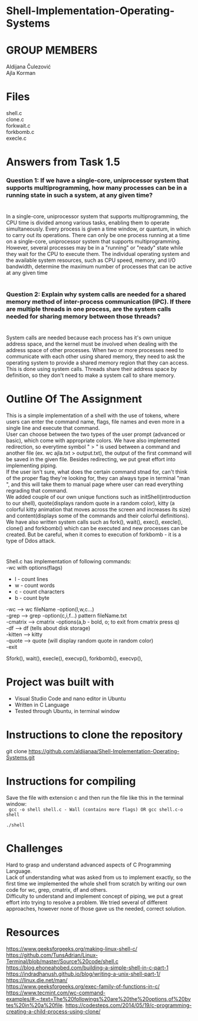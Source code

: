 # Shell-Implementation-Operating-Systems
# GROUP MEMBERS
Aldijana Čulezović <br />
Ajla Korman

# Files
shell.c <br />
clone.c <br />
forkwait.c <br />
forkbomb.c <br />
execle.c <br />


# Answers from Task 1.5
### Question 1: If we have a single-core, uniprocessor system that supports multiprogramming, how many processes can be in a running state in such a system, at any given  time?
# 
In a single-core, uniprocessor system that supports multiprogramming, the CPU time is divided among various tasks, enabling them to operate simultaneously. Every process is given a time window, or quantum, in which to carry out its operations. There can only be one process running at a time on a single-core, uniprocessor system that supports multiprogramming. However, several processes may be in a "running" or "ready" state while they wait for the CPU to execute them. The individual operating system and the available system resources, such as CPU speed, memory, and I/O bandwidth, determine the maximum number of processes that can be active at any given time

#
### Question 2: Explain why system calls are needed for a shared memory method of inter-process communication (IPC). If there are multiple threads in one process, are the system calls needed for sharing memory between those threads?
#
System calls are needed because each process has it's own unique address space, and the kernel must be involved when dealing with the address space of other processes.
When two or more processes need to communicate with each other using shared memory, they need to ask the operating system to provide a shared memory region that they can access. This is done using system calls. Threads share their address space by definition, so they don't need to make a system call to share memory.
# Outline Of The Assignment
This is a simple implementation of a shell with the use of tokens, where users can enter the command name, flags, file names and even more in a single line and execute that command. <br /> User can choose between the two types of the user prompt (advanced or basic), which come with appropriate colors. We have also implemented redirection, so everytime symbol " > " is used between a command and another file (ex. wc ajla.txt > output.txt),  the output of the first command will be saved in the given file. Besides redirecting, we put great effort into implementing piping. <br />If the user isn't sure, what does the certain command stnad for, can't think of the proper flag they're looking for, they can always type in terminal "man <commandName>", and this will take them to manual page where user can read everything regrading that command.<br /> We added couple of our own unique functions such as initShell(introduction to our shell), quote(displays random quote in a random color), kitty (a colorful kitty animation that moves across the screen and increases its size) and content(displays some of the commands and their colorful definitions).<br /> We have also written system calls such as fork(), wait(), exec(), execle(), clone() and forkbomb() which can be executed and new processes can be created. But be careful, when it comes to execution of forkbomb - it is a type of Ddos attack.



# 
Shell.c has implementation of following commands: <br />
  -wc with options(flags)
  * l - count lines
  * w - count words
  * c - count characters
  * b - count byte
  
  
-wc -->  wc fileName -option(l,w,c...) <br />
-grep -->  grep -option(c,i,f...) pattern fileName.txt <br />
-cmatrix --> cmatrix -options(a,b - bold, o; to exit from cmatrix press q) <br />
-df -->  df (tells about disk storage) <br />
-kitten -->  kitty <br />
-quote -->  quote (will display random quote in random color) <br />
-exit <br />

Sfork(), wait(), execle(), execvp(), forkbomb(), execvp(),

#
# Project was built with
- Visual Studio Code and nano editor in Ubuntu
- Written in C Language
- Tested through Ubuntu, in terminal window

# Instructions to clone the repository
git clone https://github.com/aldijanaa/Shell-Implementation-Operating-Systems.git
# Instructions for compiling
Save the file with extension c and then run the file like this in the terminal window: <br />
``` gcc -o shell shell.c - Wall (contains more flags) OR gcc shell.c-o shell``` <br/>

```./shell ``` <br/>

# Challenges
Hard to grasp and understand advanced aspects of C Programming Language. <br/>
Lack of understanding what was asked from us to implement exactly, so the first time we implemented the whole shell from scratch by writing our own code for wc, grep, cmatrix, df and others. <br/>
Difficulty to understand and implement concept of piping, we put a great effort into trying to resolve a problem. We tried several of different approaches, however none of those gave us the needed, correct solution. <br/>

# Resources
https://www.geeksforgeeks.org/making-linux-shell-c/
https://github.com/TunsAdrian/Linux-Terminal/blob/master/Source%20code/shell.c
https://blog.ehoneahobed.com/building-a-simple-shell-in-c-part-1
https://indradhanush.github.io/blog/writing-a-unix-shell-part-1/
https://linux.die.net/man/  
https://www.geeksforgeeks.org/exec-family-of-functions-in-c/
https://www.tecmint.com/wc-command-examples/#:~:text=The%20followings%20are%20the%20options,of%20bytes%20in%20a%20file.
https://codesteps.com/2014/05/19/c-programming-creating-a-child-process-using-clone/





